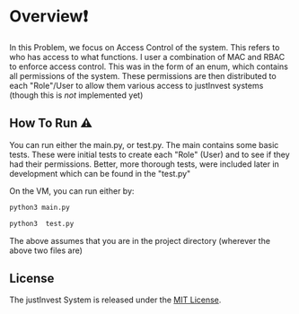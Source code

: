 # Overview❗

In this Problem, we focus on Access Control of the system. This refers to who has access to what functions. I user a combination of MAC and RBAC to enforce access control. This was in the form of an enum, which contains all permissions of the system. These permissions are then distributed to each "Role"/User to allow them various access to justInvest systems (though this is _not_ implemented yet)

## How To Run ⚠️

You can run either the main.py, or test.py. The main contains some basic tests. These were initial tests to create each "Role" (User) and to see if they had their permissions. Better, more thorough tests, were included later in development which can be found in the "test.py" 

On the VM, you can run either by: 

```bash
python3 main.py
```

```bash
python3  test.py
```

The above assumes that you are in the project directory (wherever the above two files are)


## License
The justInvest System is released under the [MIT License](https://opensource.org/licenses/MIT).